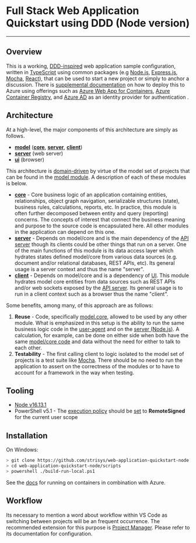 # Full Stack Web Application Quickstart using DDD (Node version)

---

## Overview

This is a working, [DDD-inspired](https://en.wikipedia.org/wiki/Domain-driven_design) web application sample configuration, written in [TypeScript](https://www.typescriptlang.org/) using common packages (e.g [Node.js](https://nodejs.org), [Express.js](http://expressjs.com/), [Mocha](https://mochajs.org/), [React](https://reactjs.org/)), that can be used to start a new project or simply to anchor a discussion.  There is [supplemental documentation](./docs/azure) on how to deploy this to Azure using offerings such as [Azure Web App for Containers](https://learn.microsoft.com/en-gb/training/modules/deploy-run-container-app-service/), [Azure Container Registry](https://azure.microsoft.com/en-us/products/container-registry/#overview), and [Azure AD](https://learn.microsoft.com/en-ca/azure/active-directory/fundamentals/) as an identity provider for authentication . 

## Architecture

At a high-level, the major components of this architecture are simply as follows.

- [**model**](./src/model) ([**core**](./src/model/core/src), [**server**](./src/model/server/src), [**client**](./src/model/client/src))
- [**server**](./src/server/src) (web server)
- [**ui**](./src/ui/src) (browser)

This architecture is [domain-driven](https://en.wikipedia.org/wiki/Domain-driven_design) by virtue of the model set of projects that can be found in the [model module](./src/model).   A description of each of these modules is below.

- [**core**](./src/model/core/src) - Core business logic of an application containing entities, relationships, object graph navigation, serializable structures (state), business rules, calculations, reports, etc. In practice, this module is often further decomposed between entity and query (reporting) concerns.  The concepts of interest that connect the business meaning and purpose to the source code is encapsulated here.  All other modules in the application can depend on this one.
- [**server**](./src/model/server/src) - Depends on model/core and is the main dependency of the [API server](./src/server) though its clients could be other things that run on a server.  One of the main functions of this module is its data access layer which hydrates states defined model/core from various data sources (e.g. document and/or relational databases, REST APIs, etc).  Its general usage is a server context and thus the name "server".  
- [**client**](./src/model/client/src) - Depends on model/core and is a dependency of [UI](./src/ui). This module hydrates model core entities from data sources such as REST APIs and/or web sockets exposed by the [API server](./src/server).  Its general usage is to run in a client context such as a browser thus the name "client".

Some benefits, among many, of this approach are as follows:

1. **Reuse** - Code, specifically [model.core](./src/model/core/src), allowed to be used by any other module.  What is emphasized in this setup is the ability to run the same business logic code in the [user-agent](./src/ui) and on the [server (Node.js)](./src/server).  A calculation, for example, can be done on either side when both have the same [model/core code](./src/model/core/src) and data without the need for either to talk to each other.
2. **Testability** - The first calling client to logic isolated to the model set of projects is a test suite like [Mocha](https://mochajs.org/).  There should be no need to run the application to assert on the correctness of the modules or to have to account for a framework in the way when testing.  

## Tooling

- [Node v16.13.1](https://nodejs.org/download/release/v16.13.2)
- PowerShell v5.1 - The [execution policy](https://docs.microsoft.com/en-us/powershell/module/microsoft.powershell.core/about/about_execution_policies?view=powershell-7.2#managing-the-execution-policy-with-powershell) should be [set](https://docs.microsoft.com/en-us/powershell/module/microsoft.powershell.security/set-executionpolicy?view=powershell-7.2) to **RemoteSigned** for the current user scope

## Installation

On Windows:

```bash
> git clone https://github.com/strisys/web-application-quickstart-node.git
> cd web-application-quickstart-node/scripts
> powershell ./build-run-local.ps1
```

See the [docs](./docs/azure) for running on containers in combination with Azure.

## Workflow

Its necessary to mention a word about workflow within VS Code as switching between projects will be an frequent occurrence.  The recommended extension for this purpose is [Project Manager](https://marketplace.visualstudio.com/items?itemName=alefragnani.project-manager).  Please refer to its documentation for configuration.

